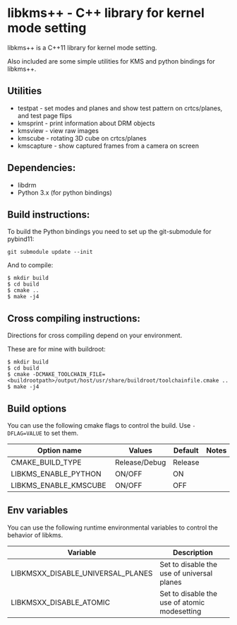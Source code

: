 # libkms++ - C++ library for kernel mode setting

libkms++ is a C++11 library for kernel mode setting.

Also included are some simple utilities for KMS and python bindings for libkms++.

## Utilities

- testpat - set modes and planes and show test pattern on crtcs/planes, and test page flips
- kmsprint - print information about DRM objects
- kmsview - view raw images
- kmscube - rotating 3D cube on crtcs/planes
- kmscapture - show captured frames from a camera on screen

## Dependencies:

- libdrm
- Python 3.x (for python bindings)

## Build instructions:

To build the Python bindings you need to set up the git-submodule for pybind11:

```
git submodule update --init
```

And to compile:

```
$ mkdir build
$ cd build
$ cmake ..
$ make -j4
```

## Cross compiling instructions:

Directions for cross compiling depend on your environment.

These are for mine with buildroot:

```
$ mkdir build
$ cd build
$ cmake -DCMAKE_TOOLCHAIN_FILE=<buildrootpath>/output/host/usr/share/buildroot/toolchainfile.cmake ..
$ make -j4
```

## Build options

You can use the following cmake flags to control the build. Use `-DFLAG=VALUE` to set them.

Option name           | Values        | Default  | Notes
--------------------- | ------------- | -------- | --------
CMAKE_BUILD_TYPE      | Release/Debug | Release  |
LIBKMS_ENABLE_PYTHON  | ON/OFF        | ON       |
LIBKMS_ENABLE_KMSCUBE | ON/OFF        | OFF      |

## Env variables

You can use the following runtime environmental variables to control the behavior of libkms.

Variable                          | Description
--------------------------------- | -------------
LIBKMSXX_DISABLE_UNIVERSAL_PLANES | Set to disable the use of universal planes
LIBKMSXX_DISABLE_ATOMIC           | Set to disable the use of atomic modesetting
